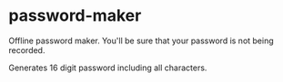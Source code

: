 # password-maker
Offline password maker. You'll be sure that your password is not being recorded.

Generates 16 digit password including all characters.
